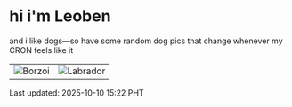 # hi i'm Leoben

and i like dogs—so have some random dog pics that change whenever my CRON feels like it

|  |  |
|--------|----------|
| ![Borzoi](https://random-dog-vercel.vercel.app/api/random-borzoi?v=1760080924) | ![Labrador](https://random-dog-vercel.vercel.app/api/random-labrador?v=1760080924) |

Last updated: 2025-10-10 15:22 PHT
